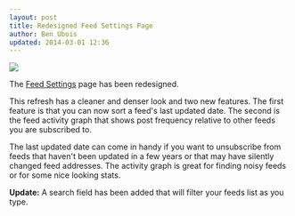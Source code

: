 ```yaml
---
layout: post
title: Redesigned Feed Settings Page
author: Ben Ubois
updated: 2014-03-01 12:36
---
```


<a href="{{ 'images/2014-02-28/feed-settings.png' | asset_path }}"><img src="{{ 'images/2014-02-28/feed-settings.png' | asset_path }}" /></a>

The [Feed Settings](https://feedbin.me/settings/feeds) page has been redesigned.

This refresh has a cleaner and denser look and two new features. The first feature is that you can now sort a feed's last updated date. The second is the feed activity graph that shows post frequency relative to other feeds you are subscribed to.

The last updated date can come in handy if you want to unsubscribe from feeds that haven't been updated in a few years or that may have silently changed feed addresses. The activity graph is great for finding noisy feeds or for some nice looking stats.

**Update:** A search field has been added that will filter your feeds list as you type.